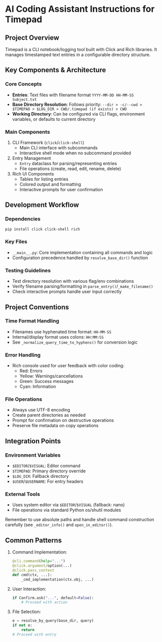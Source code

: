 # AI Coding Assistant Instructions for Timepad

## Project Overview
Timepad is a CLI notebook/logging tool built with Click and Rich libraries. It manages timestamped text entries in a configurable directory structure.

## Key Components & Architecture

### Core Concepts
- **Entries**: Text files with filename format `YYYY-MM-DD HH-MM-SS Subject.txt` 
- **Base Directory Resolution**: Follows priority: `--dir > -c/--cwd > $TIMEPAD > $LOG_DIR > CWD/.timepad (if exists) > CWD`
- **Working Directory**: Can be configured via CLI flags, environment variables, or defaults to current directory

### Main Components
1. CLI Framework (`click`/`click-shell`)
   - Main CLI interface with subcommands
   - Interactive shell mode when no subcommand provided
2. Entry Management
   - `Entry` dataclass for parsing/representing entries
   - File operations (create, read, edit, rename, delete)
3. Rich UI Components
   - Tables for listing entries
   - Colored output and formatting
   - Interactive prompts for user confirmation

## Development Workflow

### Dependencies
```bash
pip install click click-shell rich
```

### Key Files
- `__main__.py`: Core implementation containing all commands and logic
- Configuration precedence handled by `resolve_base_dir()` function

### Testing Guidelines
- Test directory resolution with various flag/env combinations
- Verify filename parsing/formatting in `parse_entry()`/`_make_filename()`
- Check interactive prompts handle user input correctly

## Project Conventions

### Time Format Handling
- Filenames use hyphenated time format: `HH-MM-SS`
- Internal/display format uses colons: `HH:MM:SS` 
- See `_normalize_query_time_to_hyphens()` for conversion logic

### Error Handling
- Rich console used for user feedback with color coding:
  - Red: Errors
  - Yellow: Warnings/cancellations
  - Green: Success messages
  - Cyan: Information

### File Operations
- Always use UTF-8 encoding
- Create parent directories as needed
- Prompt for confirmation on destructive operations
- Preserve file metadata on copy operations

## Integration Points

### Environment Variables
- `$EDITOR`/`$VISUAL`: Editor command
- `$TIMEPAD`: Primary directory override
- `$LOG_DIR`: Fallback directory
- `$USER`/`$USERNAME`: For entry headers

### External Tools
- Uses system editor via `$EDITOR`/`$VISUAL` (fallback: nano)
- File operations via standard Python os/shutil modules

Remember to use absolute paths and handle shell command construction carefully (see `_editor_info()` and `open_in_editor()`).

## Common Patterns
1. Command Implementation:
   ```python
   @cli.command(help="...")
   @click.argument/option(...)
   @click.pass_context
   def cmd(ctx, ...):
       _cmd_implementation(ctx.obj, ...)
   ```

2. User Interaction:
   ```python
   if Confirm.ask("...", default=False):
       # Proceed with action
   ```

3. File Selection:
   ```python
   e = resolve_by_query(base_dir, query)
   if not e:
       return
   # Proceed with entry
   ```